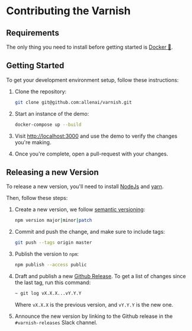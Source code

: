 # Contributing the Varnish

## Requirements

The only thing you need to install before getting started is [Docker 🐳](https://www.docker.com/).

## Getting Started

To get your development environment setup, follow these instructions:

1. Clone the repository:

     ```bash
    git clone git@github.com:allenai/varnish.git
    ```

1. Start an instance of the demo:

   ```bash
   docker-compose up --build
   ```

1. Visit [http://localhost:3000](http://localhost:3000) and use the demo to
   verify the changes you're making.

1. Once you're complete, open a pull-request with your changes.

## Releasing a new Version

To release a new version, you'll need to install [NodeJs](https://nodejs.org/en/)
and [yarn](https://yarnpkg.com/lang/en/).

Then, follow these steps:

1. Create a new version, we follow [semantic versioning](https://semver.org/):

   ```bash
   npm version major|minor|patch
   ```

1. Commit and push the change, and make sure to include tags:

   ```bash
   git push --tags origin master
   ```

1. Publish the version to `npm`:

   ```bash
   npm publish --access public
   ```

1. Draft and publish a new [Github Release](https://github.com/allenai/varnish/releases).
   To get a list of changes since the last tag, run this command:

   ```bash
   ~ git log vX.X.X...vY.Y.Y
   ```

   Where `vX.X.X` is the previous version, and `vY.Y.Y` is the new one.

1. Announce the new version by linking to the Github release in the
   `#varnish-releases` Slack channel.
